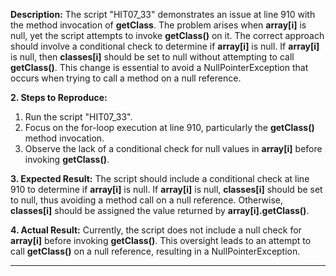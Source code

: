 ﻿**Description:** The script "HIT07\_33" demonstrates an issue at line 910 with the method invocation of **getClass**. The problem arises when **array[i]** is null, yet the script attempts to invoke **getClass()** on it. The correct approach should involve a conditional check to determine if **array[i]** is null. If **array[i]** is null, then **classes[i]** should be set to null without attempting to call **getClass()**. This change is essential to avoid a NullPointerException that occurs when trying to call a method on a null reference.

**2. Steps to Reproduce:**

1. Run the script "HIT07\_33".
1. Focus on the for-loop execution at line 910, particularly the **getClass()** method invocation.
1. Observe the lack of a conditional check for null values in **array[i]** before invoking **getClass()**.

**3. Expected Result:** The script should include a conditional check at line 910 to determine if **array[i]** is null. If **array[i]** is null, **classes[i]** should be set to null, thus avoiding a method call on a null reference. Otherwise, **classes[i]** should be assigned the value returned by **array[i].getClass()**.

**4. Actual Result:** Currently, the script does not include a null check for **array[i]** before invoking **getClass()**. This oversight leads to an attempt to call **getClass()** on a null reference, resulting in a NullPointerException.

-----

